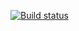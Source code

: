 [![Build status](https://ci.appveyor.com/api/projects/status/ma04mae4hsbwx7ws?svg=true)](https://ci.appveyor.com/project/Youzya/ahj-rxjs)
